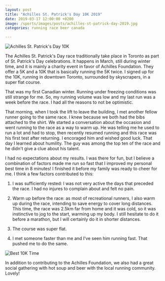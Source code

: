 ```yaml
---
layout: post
title: "Achilles St. Patrick's Day 10K 2019"
date: 2019-03-17 12:00:00 +0200
image: /sports/images/posts/achilles-st-patrick-day-2019.jpg
categories: running race beer canada

---
```


![Achilles St. Patrick's Day 10K](/sports/images/posts/achilles-st-patrick-day-2019.jpg)

The Achilles St. Patrick's Day race traditionally take place in Toronto as part of St. Patrick's Day celebrations. It happens in March, still during winter time, and it is mainly a charity event in favor of Achilles Foundation. They offer a 5K and a 10K that is basically running  the 5K twice. I signed up for the 10K, running in downtown Toronto, surrounded by skyscrapers, in a super flat course.

<!-- more -->

That was my first Canadian winter. Running under freezing conditions was still strange for me. So, my running volume was low and my last run was a week before the race. I had all the reasons to not be optimistic.

That morning, when I took the lift to leave the building, I met another fellow runner going to the same race. I knew because we both had the bibs attached to the shirt. We started a conversation about the occasion and went running to the race as a way to warm up. He was telling me he used to run a lot and had to stop, then recently resumed running and this race was his first test after returning. I encoraged him and wished good luck. That day I learned about humility. The guy was among the top ten of the race and he didn't give a clue about his talent.

I had no expectations about my results. I was there for fun, but I believe a combination of factors made me run so fast that I improved my personal best time in 8 minutes! I finished it before my family was ready to cheer for me. I think a few factors contributed to this:

1. I was sufficiently rested: I was not very active the days that preceded the race. I had no injures to complain about and felt no pain.

2. Warm up before the race: as most of recreational runners, I also warm up during the race, intending to save energy to cover long distances. This time, the race was 2.5km far from home and it was cold, so it was instinctive to jog to the start, warming up my body. I still hesitate to do it before a marathon, but I will certainly do it in shorter distances.

3. The course was super flat.

4. I met someone faster than me and I've seen him running fast. That pushed me to do the same.

![Best 10K Time](/sports/images/posts/achilles-st-patrick-day-2019-2.jpg)

In addition to contributing to the Achilles Foundation, we also had a great social gathering with hot soup and beer with the local running community. Lovely!